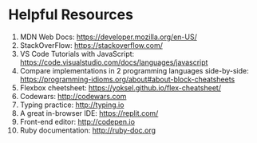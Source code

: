 # Helpful Resources
  
1. MDN Web Docs: https://developer.mozilla.org/en-US/  
2. StackOverFlow: https://stackoverflow.com/  
3. VS Code Tutorials with JavaScript: https://code.visualstudio.com/docs/languages/javascript  
4. Compare implementations in 2 programming languages side-by-side: https://programming-idioms.org/about#about-block-cheatsheets  
5. Flexbox cheetsheet: https://yoksel.github.io/flex-cheatsheet/  
6. Codewars: http://codewars.com  
7. Typing practice: http://typing.io  
8. A great in-browser IDE: https://replit.com/  
9. Front-end editor: http://codepen.io  
10. Ruby documentation: http://ruby-doc.org